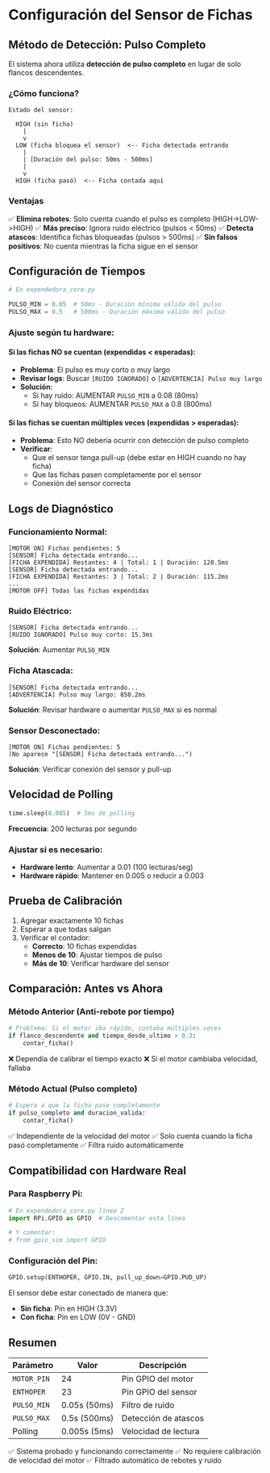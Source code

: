 # Configuración del Sensor de Fichas

## Método de Detección: Pulso Completo

El sistema ahora utiliza **detección de pulso completo** en lugar de solo flancos descendentes.

### ¿Cómo funciona?

```
Estado del sensor:

  HIGH (sin ficha)
    |
    v
  LOW (ficha bloquea el sensor)  <-- Ficha detectada entrando
    |
    | [Duración del pulso: 50ms - 500ms]
    |
    v
  HIGH (ficha pasó)  <-- Ficha contada aquí
```

### Ventajas

✅ **Elimina rebotes**: Solo cuenta cuando el pulso es completo (HIGH->LOW->HIGH)
✅ **Más preciso**: Ignora ruido eléctrico (pulsos < 50ms)
✅ **Detecta atascos**: Identifica fichas bloqueadas (pulsos > 500ms)
✅ **Sin falsos positivos**: No cuenta mientras la ficha sigue en el sensor

## Configuración de Tiempos

```python
# En expendedora_core.py

PULSO_MIN = 0.05  # 50ms - Duración mínima válida del pulso
PULSO_MAX = 0.5   # 500ms - Duración máxima válida del pulso
```

### Ajuste según tu hardware:

#### Si las fichas NO se cuentan (expendidas < esperadas):
- **Problema**: El pulso es muy corto o muy largo
- **Revisar logs**: Buscar `[RUIDO IGNORADO]` o `[ADVERTENCIA] Pulso muy largo`
- **Solución**:
  - Si hay ruido: AUMENTAR `PULSO_MIN` a 0.08 (80ms)
  - Si hay bloqueos: AUMENTAR `PULSO_MAX` a 0.8 (800ms)

#### Si las fichas se cuentan múltiples veces (expendidas > esperadas):
- **Problema**: Esto NO debería ocurrir con detección de pulso completo
- **Verificar**:
  - Que el sensor tenga pull-up (debe estar en HIGH cuando no hay ficha)
  - Que las fichas pasen completamente por el sensor
  - Conexión del sensor correcta

## Logs de Diagnóstico

### Funcionamiento Normal:
```
[MOTOR ON] Fichas pendientes: 5
[SENSOR] Ficha detectada entrando...
[FICHA EXPENDIDA] Restantes: 4 | Total: 1 | Duración: 120.5ms
[SENSOR] Ficha detectada entrando...
[FICHA EXPENDIDA] Restantes: 3 | Total: 2 | Duración: 115.2ms
...
[MOTOR OFF] Todas las fichas expendidas
```

### Ruido Eléctrico:
```
[SENSOR] Ficha detectada entrando...
[RUIDO IGNORADO] Pulso muy corto: 15.3ms
```
**Solución**: Aumentar `PULSO_MIN`

### Ficha Atascada:
```
[SENSOR] Ficha detectada entrando...
[ADVERTENCIA] Pulso muy largo: 850.2ms
```
**Solución**: Revisar hardware o aumentar `PULSO_MAX` si es normal

### Sensor Desconectado:
```
[MOTOR ON] Fichas pendientes: 5
(No aparece "[SENSOR] Ficha detectada entrando...")
```
**Solución**: Verificar conexión del sensor y pull-up

## Velocidad de Polling

```python
time.sleep(0.005)  # 5ms de polling
```

**Frecuencia**: 200 lecturas por segundo

### Ajustar si es necesario:
- **Hardware lento**: Aumentar a 0.01 (100 lecturas/seg)
- **Hardware rápido**: Mantener en 0.005 o reducir a 0.003

## Prueba de Calibración

1. Agregar exactamente 10 fichas
2. Esperar a que todas salgan
3. Verificar el contador:
   - **Correcto**: 10 fichas expendidas
   - **Menos de 10**: Ajustar tiempos de pulso
   - **Más de 10**: Verificar hardware del sensor

## Comparación: Antes vs Ahora

### Método Anterior (Anti-rebote por tiempo)
```python
# Problema: Si el motor iba rápido, contaba múltiples veces
if flanco_descendente and tiempo_desde_ultimo > 0.3:
    contar_ficha()
```
❌ Dependía de calibrar el tiempo exacto
❌ Si el motor cambiaba velocidad, fallaba

### Método Actual (Pulso completo)
```python
# Espera a que la ficha pase completamente
if pulso_completo and duracion_valida:
    contar_ficha()
```
✅ Independiente de la velocidad del motor
✅ Solo cuenta cuando la ficha pasó completamente
✅ Filtra ruido automáticamente

## Compatibilidad con Hardware Real

### Para Raspberry Pi:
```python
# En expendedora_core.py línea 2
import RPi.GPIO as GPIO  # Descomentar esta línea

# Y comentar:
# from gpio_sim import GPIO
```

### Configuración del Pin:
```python
GPIO.setup(ENTHOPER, GPIO.IN, pull_up_down=GPIO.PUD_UP)
```

El sensor debe estar conectado de manera que:
- **Sin ficha**: Pin en HIGH (3.3V)
- **Con ficha**: Pin en LOW (0V - GND)

## Resumen

| Parámetro | Valor | Descripción |
|-----------|-------|-------------|
| `MOTOR_PIN` | 24 | Pin GPIO del motor |
| `ENTHOPER` | 23 | Pin GPIO del sensor |
| `PULSO_MIN` | 0.05s (50ms) | Filtro de ruido |
| `PULSO_MAX` | 0.5s (500ms) | Detección de atascos |
| Polling | 0.005s (5ms) | Velocidad de lectura |

✅ Sistema probado y funcionando correctamente
✅ No requiere calibración de velocidad del motor
✅ Filtrado automático de rebotes y ruido
